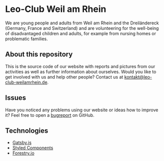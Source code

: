 # Leo-Club Weil am Rhein

We are young people and adults from Weil am Rhein and the Dreiländereck (Germany, France and Switzerland) and are volunteering for the well-being of disadvantaged children and adults, for example from nursing homes or problematic families.

## About this repository

This is the source code of our website with reports and pictures from our activities as well as further information about ourselves. Would you like to get involved with us and help other people? Contact us at [kontakt@leo-club-weilamrhein.de](mailto:kontakt@leo-club-weilamrhein.de).

## Issues

Have you noticed any problems using our website or ideas how to improve it? Feel free to open a [bugreport](https://github.com/andreasremdt/leo-club/issues) on GitHub.

## Technologies

- [Gatsby.js](https://gatsbyjs.com)
- [Styled Components](https://styled-components.com/)
- [Forestry.io](https://forestry.io)
